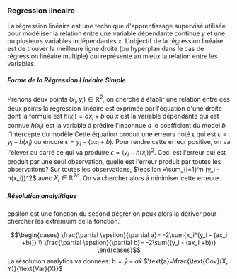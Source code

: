 ### Regression lineaire

La régression linéaire est une technique d'apprentissage supervisé utilisée pour modéliser la relation entre une variable dépendante continue $y$ et une ou plusieurs variables indépendantes $x$. L'objectif de la régression linéaire est de trouver la meilleure ligne droite (ou hyperplan dans le cas de régression linéaire multiple) qui représente au mieux la relation entre les variables.

##### Forme de la Régression Linéaire Simple
Prenons deux points $(x_i, y_i) \in \mathbb{R}^2$, on cherche á établir une relation entre ces deux points la régression linéaire est exprimée par l'équation d'une droite dont la formule est $h(x_i)=ax_i+b$ où 
$x$ est la variable dépendante qui est connue
$h(x_i)$ est la variable á prédire l'inconnue
$a$ le coefficient du model
$b$ l'intercepte du modèle
Cette équation produit une erreurs noté $\epsilon$ qui est $\epsilon = y_i - h(x_i)$ ou encore  $\epsilon = y_i - (ax_i+b)$. Pour rendre cette erreur positive, on va l'élever au carré ce qui va produire $\epsilon = (y_i - h(x_i))^2$. Ceci est l'erreur qui est produit par une seul observation, quelle est l'erreur produit par toutes les observations? Sur toutes les observations, $\epsilon =\sum_{i=1}^n (y_i - h(x_i))^2$ avec 
$X_i \in \mathbb{R}^{2n}$. On va chercher alors á minimiser cette erreure


##### Résolution analylitique

epsilon est une fonction du second dégrer on peux alors la dériver pour chercher les extremuim de la fonction.

$$\begin{cases}
    \frac{\partial \epsilon}{\partial a}= -2\sum{x_i*(y_i - (ax_i +b))} \\
    \frac{\partial \epsilon}{\partial b}= -2\sum{(y_i - (ax_i +b))}
\end{cases}$$
La résolution analytics va données:
$\text{b}=\hat{y} - a\hat{x}$
$\text{a}=\frac{\text{Cov}(X, Y)}{\text{Var}(X)}$

